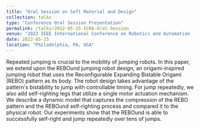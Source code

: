 ```yaml
---
title: "Oral Session on Soft Material and Design"
collection: talks
type: "Conference Oral Session Presentation"
permalink: /talks/2022-05-25-ICRA-Oral-Session
venue: "2022 IEEE International Conference on Robotics and Automation (ICRA), Philadelphia, USA"
date: 2022-05-25
location: "Philadelphia, PA, USA"
---
```


Repeated jumping is crucial to the mobility of jumping robots. In this paper, we extend upon the REBOund jumping robot design, an origami-inspired jumping robot that uses the Reconfigurable Expanding Bistable Origami (REBO) pattern as its body. The robot design takes advantage of the pattern's bistability to jump with controllable timing. For jump repeatedly, we also add self-righting legs that utilize a single motor actuation mechanism. We describe a dynamic model that captures the compression of the REBO pattern and the REBOund self-righting process and compared it to the physical robot. Our experiments show that the REBOund is able to successfully self-right and jump repeatedly over tens of jumps.
